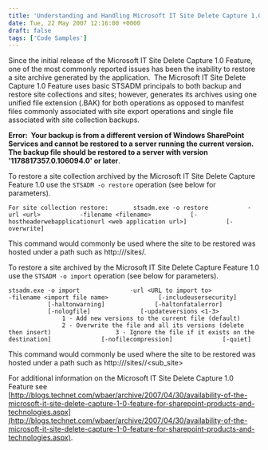 ```yaml
---
title: 'Understanding and Handling Microsoft IT Site Delete Capture 1.0 Archives'
date: Tue, 22 May 2007 12:16:00 +0000
draft: false
tags: ['Code Samples']
---
```


Since the initial release of the Microsoft IT Site Delete Capture 1.0 Feature, one of the most commonly reported issues has been the inability to restore a site archive generated by the application.  The Microsoft IT Site Delete Capture 1.0 Feature uses basic STSADM principals to both backup and restore site collections and sites; however, generates its archives using one unified file extension (.BAK) for both operations as opposed to manifest files commonly associated with site export operations and single file associated with site collection backups.

**Error:  Your backup is from a different version of Windows SharePoint Services and cannot be restored to a server running the current version. The backup file should be restored to a server with version '1178817357.0.106094.0' or later**.

To restore a site collection archived by the Microsoft IT Site Delete Capture Feature 1.0 use the `STSADM -o restore` operation (see below for parameters).

`For site collection restore:  
    stsadm.exe -o restore  
        -url <url>  
        -filename <filename>  
        [-hostheaderwebapplicationurl <web application url>]  
        [-overwrite]`

This command would commonly be used where the site to be restored was hosted under a path such as http://<server>/sites/<site>.

To restore a site archived by the Microsoft IT Site Delete Capture Feature 1.0 use the `STSADM -o import` operation (see below for parameters).

`stsadm.exe -o import  
           -url <URL to import to>  
           -filename <import file name>  
           [-includeusersecurity]  
           [-haltonwarning]  
           [-haltonfatalerror]  
           [-nologfile]  
           [-updateversions <1-3>  
               1 - Add new versions to the current file (default)  
               2 - Overwrite the file and all its versions (delete then insert)  
               3 - Ignore the file if it exists on the destination]  
           [-nofilecompression]  
           [-quiet]`

This command would commonly be used where the site to be restored was hosted under a path such as http://<server>/sites/<site>/<sub\_site>

For additional information on the Microsoft IT Site Delete Capture 1.0 Feature see [http://blogs.technet.com/wbaer/archive/2007/04/30/availability-of-the-microsoft-it-site-delete-capture-1-0-feature-for-sharepoint-products-and-technologies.aspx](http://blogs.technet.com/wbaer/archive/2007/04/30/availability-of-the-microsoft-it-site-delete-capture-1-0-feature-for-sharepoint-products-and-technologies.aspx).